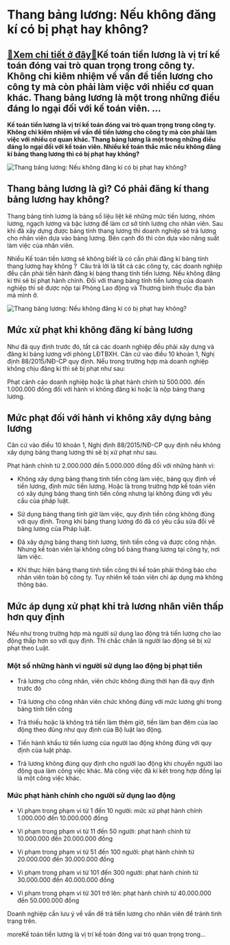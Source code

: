 Thang bảng lương: Nếu không đăng kí có bị phạt hay không?
=========================================================

[:gift:Xem chi tiết ở đây:gift:](https://hddtvn.com/thang-bang-luong-neu-khong-dang-ki-co-bi-phat-hay-khong/)Kế toán tiền lương là vị trí kế toán đóng vai trò quan trọng trong công ty. Không chỉ kiêm nhiệm về vấn đề tiền lương cho công ty mà còn phải làm việc với nhiều cơ quan khác. Thang bảng lương là một trong những điều đáng lo ngại đối với kế toán viên. …
------------------------------------------------------------------------------------------------------------------------------------------------------------------------------------------------------------------------------------------------------------

**Kế toán tiền lương là vị trí kế toán đóng vai trò quan trọng trong công ty. Không chỉ kiêm nhiệm về vấn đề tiền lương cho công ty mà còn phải làm việc với nhiều cơ quan khác. Thang bảng lương là một trong những điều đáng lo ngại đối với kế toán viên. Nhiều kế toán thắc mắc nếu không đăng kí bảng thang lương thì có bị phạt hay không?**


![Thang bảng lương: Nếu không đăng kí có bị phạt hay không?](https://hddtvn.com/wp-content/uploads/2021/01/bieu-mau-xay-dung-thang-bang-luong.jpg)


Thang bảng lương là gì? Có phải đăng kí thang bảng lương hay không?
-------------------------------------------------------------------


Thang bảng tính lương là bảng số liệu liệt kê những mức tiền lương, nhóm lương, ngạch lương và bậc lương để làm cơ sở tính lương cho nhân viên. Sau khi đã xây dựng được bảng tính thang lương thì doanh nghiệp sẽ trả lương cho nhân viên dựa vào bảng lương. Bên cạnh đó thì còn dựa vào năng suất làm việc của nhân viên.


Nhiều Kế toán tiền lương sẽ không biết là có cần phải đăng kí bảng tính thang lương hay không ?  Câu trả lời là tất cả các công ty, các doanh nghiệp đều cần phải tiến hành đăng kí bảng thang tính tiền lương. Nếu không đăng kí thì sẽ bị phạt hành chính. Đối với thang bảng tính tiền lương của doanh nghiệp thì sẽ được nộp tại Phòng Lao động và Thương binh thuộc địa bàn mà mình ở.


![Thang bảng lương: Nếu không đăng kí có bị phạt hay không?](https://hddtvn.com/wp-content/uploads/2021/01/HEO-BL-TT133-01.png)


Mức xử phạt khi không đăng kí bảng lương
----------------------------------------


Như đã quy định trước đó, tất cả các doanh nghiệp đều phải xây dựng và đăng kí bảng lương với phòng LĐTBXH. Căn cứ vào điều 10 khoản 1, Nghị định 88/2015/NĐ-CP quy định. Nếu trong trường hợp mà doanh nghiệp không chịu đăng kí thì sẽ bị phạt như sau:


Phạt cảnh cáo doanh nghiệp hoặc là phạt hành chính từ 500.000. đến 1.000.000 đồng đối với hành vi không đăng kí hoặc là nộp bảng thang lương.


Mức phạt đối với hành vi không xây dựng bảng lương
--------------------------------------------------


Căn cứ vào điều 10 khoản 1, Nghị định 88/2015/NĐ-CP quy định nếu không xây dựng bảng thang lương thì sẽ bị xử phạt như sau.


Phạt hành chính từ 2.000.000 đến 5.000.000 đồng đối với những hành vi:




* Không xây dựng bảng thang tính tiền công làm việc, bảng quy định về tiền lương, định mức tiền lương. Hoặc là trong trường hợp kế toán viên có xây dựng bảng thang tính tiền công nhưng lại không đúng với yêu cầu của pháp luật.

* Sử dụng bảng thang tính giờ làm việc, quy định tiền công không đúng với quy định. Trong khi bảng thang lương đó đã có yêu cầu sửa đổi về bảng lương của Pháp luật.

* Đã xây dựng bảng thang tính lương, tính tiền công và được công nhận. Nhưng kế toán viên lại không công bố bảng thang lương tại công ty, nơi làm việc.

* Khi thực hiện bảng thang tính tiền công thì kế toán phải thông báo cho nhân viên toàn bộ công ty. Tuy nhiên kế toán viên chỉ áp dụng mà không thông báo.



Mức áp dụng xử phạt khi trả lương nhân viên thấp hơn quy định
-------------------------------------------------------------


Nếu như trong trường hợp mà người sử dụng lao động trả tiền lương cho lao động thấp hơn so với quy định. Thì chắc chắn là người lao động sẽ bị xử phạt theo Luật.


### Một số những hành vi người sử dụng lao động bị phạt tiền




* Trả lương cho công nhân, viên chức không đúng thời hạn đã quy định trước đó

* Trả lương cho công nhân viên chức không đúng với mức lương ghi trong bảng tính tiền công

* Trả thiếu hoặc là không trả tiền làm thêm giờ, tiền làm ban đêm của lao động theo đúng như quy định của Bộ luật lao động.

* Tiến hành khấu từ tiền lương của người lao động không đúng với quy định của luật pháp.

* Trả lương không đúng quy định cho người lao động khi chuyển người lao động qua làm công việc khác. Mà công việc đã kí kết trong hợp đồng lại là một công việc khác.



### Mức phạt hành chính cho người sử dụng lao động




* Vi phạm trong phạm vi từ 1 đến 10 người: mức xử phạt hành chính 1.000.000 đến 10.000.000 đồng

* Vi phạm trong phạm vi từ 11 đến 50 người: phạt hành chính từ 10.000.000 đến 20.000.000 đồng

* Vi phạm trong phạm vi từ 51 đến 100 người: phạt hành chính từ 20.000.000 đến 30.000.000 đồng

* Vi phạm trong phạm vi từ 101 đến 300 người: phạt hành chính từ 30.000.000 đến 40.000.000 đồng

* Vi phạm trong phạm vi từ 301 trở lên: phạt hành chính từ 40.000.000 đến 50.000.000 đồng



Doanh nghiệp cần lưu ý về vấn đề trả tiền lương cho nhân viên để tránh tình trạng trên.


moreKế toán tiền lương là vị trí kế toán đóng vai trò quan trọng trong…

